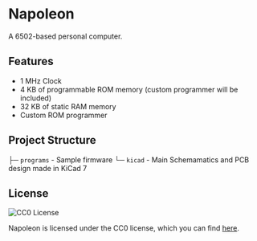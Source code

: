 # Napoleon

A 6502-based personal computer.

## Features

- 1 MHz Clock
- 4 KB of programmable ROM memory (custom programmer will be included)
- 32 KB of static RAM memory
- Custom ROM programmer

## Project Structure
├─ `programs` - Sample firmware
└─ `kicad` - Main Schemamatics and PCB design made in KiCad 7

## License

![CC0 License](https://licensebuttons.net/p/zero/1.0/88x31.png)

Napoleon is licensed under the CC0 license, which you can find [here](LICENSE.md).
